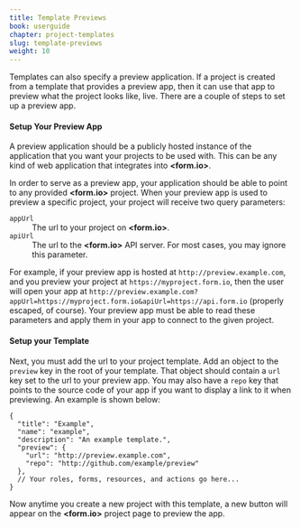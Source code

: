 ```yaml
---
title: Template Previews
book: userguide
chapter: project-templates
slug: template-previews
weight: 10
---
```


Templates can also specify a preview application. If a project is created from a template that provides a preview app, then it can use that app  to preview what the project looks like, live. There are a couple of steps to set up a preview app.

#### Setup Your Preview App

A preview application should be a publicly hosted instance of the application that you want your projects to be used with. This can be any kind of web application that integrates into **&lt;<span class="text-primary">form</span>.<span class="text-secondary">io</span>&gt;**.

In order to serve as a preview app, your application should be able to point to any provided **&lt;<span class="text-primary">form</span>.<span class="text-secondary">io</span>&gt;** project. When your preview app is used to preview a specific project, your project will receive two query parameters:

<dl class="dl-horizontal">
    <dt><code>appUrl</code></dt>
    <dd>The url to your project on <strong>&lt;<span class="text-primary">form</span>.<span class="text-secondary">io</span>&gt;</strong>.</dd>
    <dt><code>apiUrl</code></dt>
    <dd>The url to the <strong>&lt;<span class="text-primary">form</span>.<span class="text-secondary">io</span>&gt;</strong> API server. For most cases, you may ignore this parameter.</dd>
</dl>

For example, if your preview app is hosted at `http://preview.example.com`, and you preview your project at `https://myproject.form.io`, then the user will open your app at `http://preview.example.com?appUrl=https://myproject.form.io&apiUrl=https://api.form.io` (properly escaped, of course). Your preview app must be able to read these parameters and apply them in your app to connect to the given project.

#### Setup your Template

Next, you must add the url to your project template. Add an object to the `preview` key in the root of your template. That object should contain a `url` key set to the url to your preview app. You may also have a `repo` key that points to the source code of your app if you want to display a link to it when previewing. An example is shown below:

```
{
  "title": "Example",
  "name": "example",
  "description": "An example template.",
  "preview": {
    "url": "http://preview.example.com",
    "repo": "http://github.com/example/preview"
  },
  // Your roles, forms, resources, and actions go here...
}
```

Now anytime you create a new project with this template, a new button will appear on the **&lt;<span class="text-primary">form</span>.<span class="text-secondary">io</span>&gt;** project page to preview the app.
